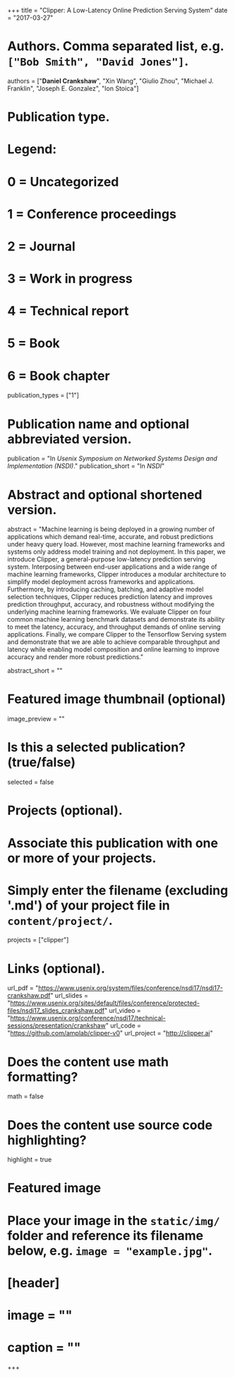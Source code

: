 +++
title = "Clipper: A Low-Latency Online Prediction Serving System"
date = "2017-03-27"

# Authors. Comma separated list, e.g. `["Bob Smith", "David Jones"]`.
authors = ["**Daniel Crankshaw**", "Xin Wang", "Giulio Zhou", "Michael J. Franklin", "Joseph E. Gonzalez", "Ion Stoica"]

# Publication type.
# Legend:
# 0 = Uncategorized
# 1 = Conference proceedings
# 2 = Journal
# 3 = Work in progress
# 4 = Technical report
# 5 = Book
# 6 = Book chapter
publication_types = ["1"]

# Publication name and optional abbreviated version.
publication = "In *Usenix Symposium on Networked Systems Design and Implementation (NSDI)*."
publication_short = "In *NSDI*"

# Abstract and optional shortened version.
abstract = "Machine learning is being deployed in a growing number of applications which demand real-time, accurate, and robust predictions under heavy query load. However, most machine learning frameworks and systems only address model training and not deployment. In this paper, we introduce Clipper, a general-purpose low-latency prediction serving system. Interposing between end-user applications and a wide range of machine learning frameworks, Clipper introduces a modular architecture to simplify model deployment across frameworks and applications. Furthermore, by introducing caching, batching, and adaptive model selection techniques, Clipper reduces prediction latency and improves prediction throughput, accuracy, and robustness without modifying the underlying machine learning frameworks. We evaluate Clipper on four common machine learning benchmark datasets and demonstrate its ability to meet the latency, accuracy, and throughput demands of online serving applications. Finally, we compare Clipper to the Tensorflow Serving system and demonstrate that we are able to achieve comparable throughput and latency while enabling model composition and online learning to improve accuracy and render more robust predictions."

abstract_short = ""

# Featured image thumbnail (optional)
image_preview = ""

# Is this a selected publication? (true/false)
selected = false

# Projects (optional).
#   Associate this publication with one or more of your projects.
#   Simply enter the filename (excluding '.md') of your project file in `content/project/`.
projects = ["clipper"]

# Links (optional).
url_pdf = "https://www.usenix.org/system/files/conference/nsdi17/nsdi17-crankshaw.pdf"
url_slides = "https://www.usenix.org/sites/default/files/conference/protected-files/nsdi17_slides_crankshaw.pdf"
url_video = "https://www.usenix.org/conference/nsdi17/technical-sessions/presentation/crankshaw"
url_code = "https://github.com/amplab/clipper-v0"
url_project = "http://clipper.ai"

# Does the content use math formatting?
math = false

# Does the content use source code highlighting?
highlight = true

# Featured image
# Place your image in the `static/img/` folder and reference its filename below, e.g. `image = "example.jpg"`.
# [header]
# image = ""
# caption = ""

+++

